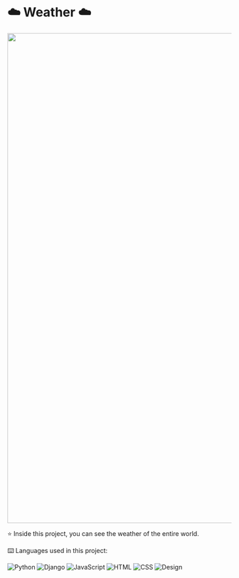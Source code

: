 # ☁️ Weather ☁️
<img src="https://user-images.githubusercontent.com/74038190/212284115-f47cd8ff-2ffb-4b04-b5bf-4d1c14c0247f.gif" width="1100">

⭐ Inside this project, you can see the weather of the entire world.

⌨️ Languages ​​used in this project:

<img
    alt="Python"
    src="https://img.shields.io/badge/Python-3776AB?style=for-the-badge&logo=python&logoColor=white"
/>
<img
    alt="Django"
    src="https://img.shields.io/badge/Django-092E20?style=for-the-badge&logo=django&logoColor=white"
/>
<img
    alt="JavaScript"
    src="https://img.shields.io/badge/JavaScript-F7DF1E?style=for-the-badge&logo=javascript&logoColor=black"
/>
<img
    alt="HTML"
    src="https://img.shields.io/badge/HTML5-E34F26?style=for-the-badge&logo=html5&logoColor=white"
/>
<img
    alt="CSS"
    src="https://img.shields.io/badge/CSS3-1572B6?style=for-the-badge&logo=css3&logoColor=white"
/>
<img
    alt="Design"
    src="https://img.shields.io/badge/Design-F7DF1E?style=for-the-badge&logo=figma&logoColor=black"
/>
